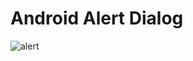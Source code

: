 # Android Alert Dialog
![alert](https://github.com/mertkolgu/android-alert-dialog/blob/master/app/src/main/res/screenshots/Screenshot_1573554030.png)
